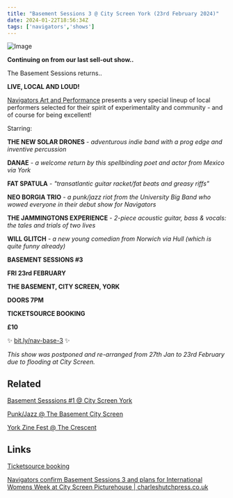 ```yaml
---
title: "Basement Sessions 3 @ City Screen York (23rd February 2024)"
date: 2024-01-22T18:56:34Z
tags: ['navigators','shows']
---
```


![Image](/2024-01-22-navigators-art-basement-sessions-3/2024-01-22-navigators-basement-sessions-3-city-screen-flyer-square.png)

**Continuing on from our last sell-out show..**

The Basement Sessions returns..

**LIVE, LOCAL AND LOUD!**

[Navigators Art and Performance](https://www.instagram.com/navigatorsart) presents a very special lineup of local performers selected for their spirit of experimentality and community - and of course for being excellent!

Starring:

**THE NEW SOLAR DRONES** - *adventurous indie band with a prog edge and inventive percussion* 

**DANAE** - *a welcome return by this spellbinding poet and actor from Mexico via York*

**FAT SPATULA** - *"transatlantic guitar racket/fat beats and greasy riffs"*

**NEO BORGIA TRIO** - *a punk/jazz riot from the University Big Band who wowed everyone in their debut show for Navigators*

**THE JAMMINGTONS EXPERIENCE** - *2-piece acoustic guitar, bass & vocals: the tales and trials of two lives*

**WILL GLITCH** - *a new young comedian from Norwich via Hull (which is quite funny already)*


**BASEMENT SESSIONS #3**

**FRI 23rd FEBRUARY**

**THE BASEMENT, CITY SCREEN, YORK**

**DOORS 7PM**

**TICKETSOURCE BOOKING**

**£10**

✨ [bit.ly/nav-base-3](bit.ly/nav-base-3) ✨


*This show was postponed and re-arranged from 27th Jan to 23rd February due to flooding at City Screen.*


## Related

[Basement Sesssions #1 @ City Screen York](/posts/2023-11-18-navigators-art-basement-sessions-1-city-screen)

[Punk/Jazz @ The Basement City Screen](/posts/2023-10-11-navigators-art-punk-jazz-basement-city-screen/)

[York Zine Fest @ The Crescent](/posts/2023-12-13-york-zine-fest-the-crescent/)


## Links

[Ticketsource booking](https://bit.ly/nav-base-3/)

[Navigators confirm Basement Sessions 3 and plans for International Womens Week at City Screen Picturehouse | charleshutchpress.co.uk](https://charleshutchpress.co.uk/navigators-art-confirms-basement-session3-line-up-and-plans-for-york-international-womens-week-at-city-screen-picturehouse/)
